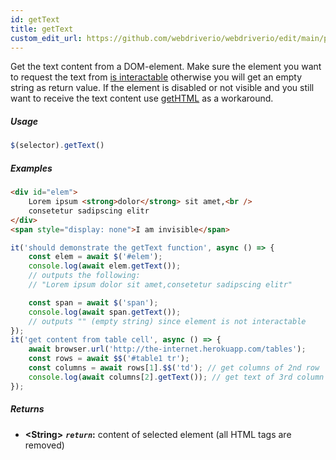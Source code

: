 ```yaml
---
id: getText
title: getText
custom_edit_url: https://github.com/webdriverio/webdriverio/edit/main/packages/webdriverio/src/commands/element/getText.ts
---
```


Get the text content from a DOM-element. Make sure the element
you want to request the text from [is interactable](http://www.w3.org/TR/webdriver/#interactable)
otherwise you will get an empty string as return value. If the element is disabled or not
visible and you still want to receive the text content use [getHTML](https://webdriver.io/docs/api/element/getHTML)
as a workaround.

##### Usage

```js
$(selector).getText()
```

##### Examples

```html title="index.html"
<div id="elem">
    Lorem ipsum <strong>dolor</strong> sit amet,<br />
    consetetur sadipscing elitr
</div>
<span style="display: none">I am invisible</span>
```

```js title="getText.js"
it('should demonstrate the getText function', async () => {
    const elem = await $('#elem');
    console.log(await elem.getText());
    // outputs the following:
    // "Lorem ipsum dolor sit amet,consetetur sadipscing elitr"

    const span = await $('span');
    console.log(await span.getText());
    // outputs "" (empty string) since element is not interactable
});
it('get content from table cell', async () => {
    await browser.url('http://the-internet.herokuapp.com/tables');
    const rows = await $$('#table1 tr');
    const columns = await rows[1].$$('td'); // get columns of 2nd row
    console.log(await columns[2].getText()); // get text of 3rd column
});
```

##### Returns

- **&lt;String&gt;**
            **<code><var>return</var></code>:**  content of selected element (all HTML tags are removed)    

